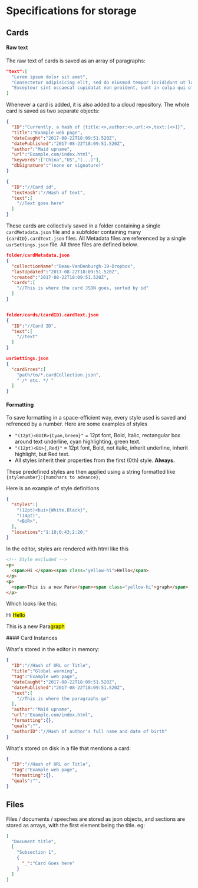 # Specifications for storage
## Cards
#### Raw text
The raw text of cards is saved as an array of paragraphs:
```json
"text":[
  "Lorem ipsum dolor sit amet",
  "Consectetur adipisicing elit, sed do eiusmod tempor incididunt ut labore et dolore magna aliqu",
  "Excepteur sint occaecat cupidatat non proident, sunt in culpa qui officia deserunt mollit anim id est laborum.",
]
```
Whenever a card is added, it is also added to a cloud repository.
The whole card is saved as two separate objects:
```json
{
  "ID":"Currently, a hash of {title:<>,author:<>,url:<>,text:[<>]}",
  "title":"Example web page",
  "dateCaught":"2017-08-22T18:09:51.520Z",
  "datePublished":"2017-08-22T18:09:51.520Z",
  "author":"Maid upname",
  "url":"Example.com/index.html",
  "keywords":["China","US","(...)"],
  "dbSignature":"(none or signature)"
}

{
  "ID":"//Card id",
  "textHash":"//Hash of text",
  "text":[
    "//Text goes here"
  ]
}
```


These cards are collectivly saved in a folder containing a single `cardMetadata.json` file and a subfolder containing many `{cardID}.cardText.json` files. All Metadata files are referenced by a single `usrSettings.json` file. All three files are defined below.

```json
folder/cardMetadata.json
{
  "collectionName":"Beau-VanDenburgh-19-Dropbox",
  "lastUpdated":"2017-08-22T18:09:51.520Z",
  "created":"2017-08-22T18:09:51.520Z",
  "cards":[
    "//This is where the card JSON goes, sorted by id"
  ]
}


folder/cards/(cardID).cardText.json
{
  "ID":"//Card ID",
  "text":[
    "//text"
  ]
}

usrSettings.json
{
  "cardSrces":[
    "path/to/*.cardCollection.json",
    " /* etc. */ "
  ]
}
```
#### Formatting
To save formatting in a space-efficient way, every style used is saved and refrenced by a number. Here are some examples of styles
- `"(12pt)<BUIR>{Cyan,Green}"` = 12pt font, Bold, Italic, rectangular box around text underline, cyan highlighting, green text.
- `"(12pt)<Bi>{,Red}"` = 12pt font, Bold, not italic, inherit underline, inherit highlight, but Red text.
- All styles inherit their properties from the first (0th) style. **Always.**

These predefined styles are then applied using a string formatted like `{stylenumber}:{numchars to advance};`

Here is an example of style definitions
```json
{
  "styles":[
    "(12pt)<bui>{White,Black}",
    "(14pt)",
    "<BUR>",
  ],
  "locations":"1:10;0:43;2:20;"
}
```
In the editor, styles are rendered with html like this
```html
<!-- Style excluded -->
<p>
  <span>Hi </span><span class="yellow-hi">Hello</span>
</p>
<p>
  <span>This is a new Para</span><span class="yellow-hi">graph</span>
</p>
```
Which looks like this:
<div>
  <style>
    .yellow-hi {
      background-color: #FFFF00;
      color:black;
    }
    p.nobreak {
      display: inline;
    }
  </style>

  <p>
    <span>Hi </span><span class="yellow-hi">Hello</span>
  </p>
  <p>
    <span>This is a new Para</span><span class="yellow-hi">graph</span>
  </p>
</div>
#### Card Instances  

What's stored in the editor in memory:
```json
{
  "ID":"//Hash of URL or Title",
  "title":"Global warming",
  "tag":"Example web page",
  "dateCaught":"2017-08-22T18:09:51.520Z",
  "datePublished":"2017-08-22T18:09:51.520Z",
  "text":[
    "//This is where the paragraphs go"
  ],
  "author":"Maid upname",
  "url":"Example.com/index.html",
  "formatting":{},
  "quals":"",
  "authorID":"//Hash of author's full name and date of birth"
}
```
What's stored on disk in a file that mentions a card:
```json
{
  "ID":"//Hash of URL or Title",
  "tag":"Example web page",
  "formatting":{},
  "quals":"",
}
```

## Files
Files / documents / speeches are stored as json objects, and sections are stored as arrays, with the first element being the title. eg:

```json
[
  "Document title",
  [
    "Subsection 1",
    {
      "_":"Card Goes here"
    }
  ]
]
```
